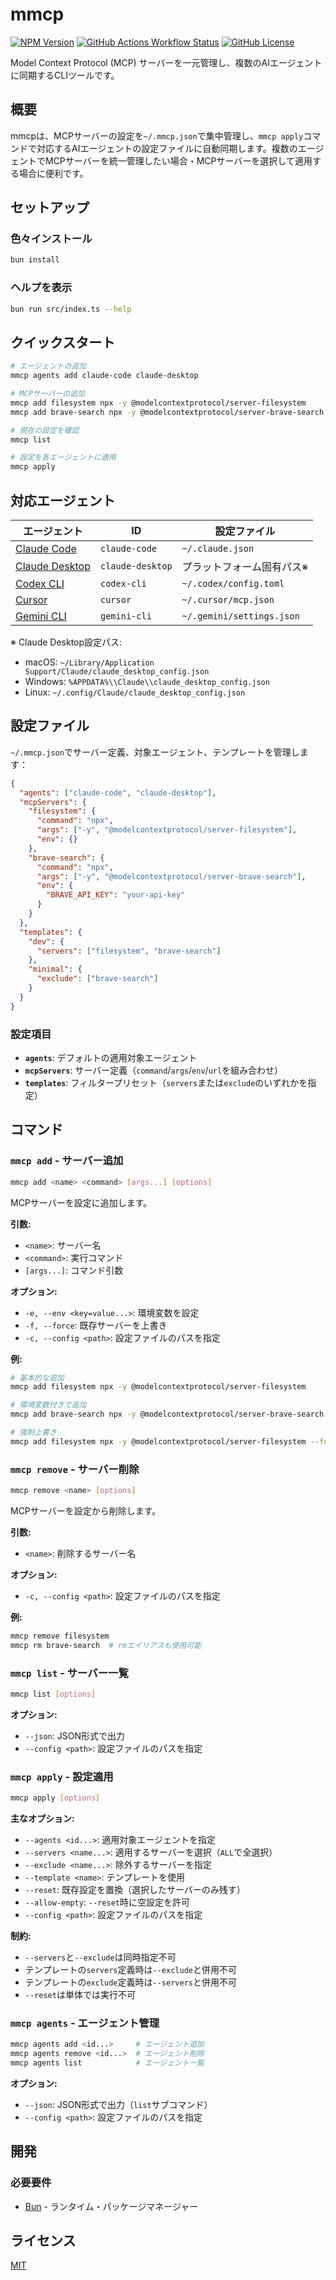 # mmcp

[![NPM Version](https://img.shields.io/npm/v/mmcp)](https://www.npmjs.com/package/mmcp)
[![GitHub Actions Workflow Status](https://img.shields.io/github/actions/workflow/status/koki-develop/mmcp/release-please.yml)](https://github.com/koki-develop/mmcp/actions/workflows/release-please.yml)
[![GitHub License](https://img.shields.io/github/license/koki-develop/mmcp)](./LICENSE)

Model Context Protocol (MCP) サーバーを一元管理し、複数のAIエージェントに同期するCLIツールです。

## 概要

mmcpは、MCPサーバーの設定を`~/.mmcp.json`で集中管理し、`mmcp apply`コマンドで対応するAIエージェントの設定ファイルに自動同期します。複数のエージェントでMCPサーバーを統一管理したい場合・MCPサーバーを選択して適用する場合に便利です。

## セットアップ

### 色々インストール
```bash
bun install
```

### ヘルプを表示
```bash
bun run src/index.ts --help
```

## クイックスタート

```bash
# エージェントの追加
mmcp agents add claude-code claude-desktop

# MCPサーバーの追加
mmcp add filesystem npx -y @modelcontextprotocol/server-filesystem
mmcp add brave-search npx -y @modelcontextprotocol/server-brave-search -e BRAVE_API_KEY=your-key

# 現在の設定を確認
mmcp list

# 設定を各エージェントに適用
mmcp apply
```

## 対応エージェント

| エージェント | ID | 設定ファイル |
|-------------|----|-----------|
| [Claude Code](https://www.anthropic.com/claude-code) | `claude-code` | `~/.claude.json` |
| [Claude Desktop](https://claude.ai/download) | `claude-desktop` | プラットフォーム固有パス※ |
| [Codex CLI](https://developers.openai.com/codex/cli) | `codex-cli` | `~/.codex/config.toml` |
| [Cursor](https://docs.cursor.com/) | `cursor` | `~/.cursor/mcp.json` |
| [Gemini CLI](https://google-gemini.github.io/gemini-cli/) | `gemini-cli` | `~/.gemini/settings.json` |

※ Claude Desktop設定パス:
- macOS: `~/Library/Application Support/Claude/claude_desktop_config.json`
- Windows: `%APPDATA%\\Claude\\claude_desktop_config.json`
- Linux: `~/.config/Claude/claude_desktop_config.json`

## 設定ファイル

`~/.mmcp.json`でサーバー定義、対象エージェント、テンプレートを管理します：

```json
{
  "agents": ["claude-code", "claude-desktop"],
  "mcpServers": {
    "filesystem": {
      "command": "npx",
      "args": ["-y", "@modelcontextprotocol/server-filesystem"],
      "env": {}
    },
    "brave-search": {
      "command": "npx",
      "args": ["-y", "@modelcontextprotocol/server-brave-search"],
      "env": {
        "BRAVE_API_KEY": "your-api-key"
      }
    }
  },
  "templates": {
    "dev": {
      "servers": ["filesystem", "brave-search"]
    },
    "minimal": {
      "exclude": ["brave-search"]
    }
  }
}
```

### 設定項目

- **`agents`**: デフォルトの適用対象エージェント
- **`mcpServers`**: サーバー定義（`command`/`args`/`env`/`url`を組み合わせ）
- **`templates`**: フィルタープリセット（`servers`または`exclude`のいずれかを指定）

## コマンド

### `mmcp add` - サーバー追加

```bash
mmcp add <name> <command> [args...] [options]
```

MCPサーバーを設定に追加します。

**引数:**
- `<name>`: サーバー名
- `<command>`: 実行コマンド
- `[args...]`: コマンド引数

**オプション:**
- `-e, --env <key=value...>`: 環境変数を設定
- `-f, --force`: 既存サーバーを上書き
- `-c, --config <path>`: 設定ファイルのパスを指定

**例:**
```bash
# 基本的な追加
mmcp add filesystem npx -y @modelcontextprotocol/server-filesystem

# 環境変数付きで追加
mmcp add brave-search npx -y @modelcontextprotocol/server-brave-search -e BRAVE_API_KEY=your-key

# 強制上書き
mmcp add filesystem npx -y @modelcontextprotocol/server-filesystem --force
```

### `mmcp remove` - サーバー削除

```bash
mmcp remove <name> [options]
```

MCPサーバーを設定から削除します。

**引数:**
- `<name>`: 削除するサーバー名

**オプション:**
- `-c, --config <path>`: 設定ファイルのパスを指定

**例:**
```bash
mmcp remove filesystem
mmcp rm brave-search  # rmエイリアスも使用可能
```

### `mmcp list` - サーバー一覧

```bash
mmcp list [options]
```

**オプション:**
- `--json`: JSON形式で出力
- `--config <path>`: 設定ファイルのパスを指定

### `mmcp apply` - 設定適用

```bash
mmcp apply [options]
```

**主なオプション:**
- `--agents <id...>`: 適用対象エージェントを指定
- `--servers <name...>`: 適用するサーバーを選択（`ALL`で全選択）
- `--exclude <name...>`: 除外するサーバーを指定
- `--template <name>`: テンプレートを使用
- `--reset`: 既存設定を置換（選択したサーバーのみ残す）
- `--allow-empty`: `--reset`時に空設定を許可
- `--config <path>`: 設定ファイルのパスを指定

**制約:**
- `--servers`と`--exclude`は同時指定不可
- テンプレートの`servers`定義時は`--exclude`と併用不可
- テンプレートの`exclude`定義時は`--servers`と併用不可
- `--reset`は単体では実行不可

### `mmcp agents` - エージェント管理

```bash
mmcp agents add <id...>     # エージェント追加
mmcp agents remove <id...>  # エージェント削除
mmcp agents list            # エージェント一覧
```

**オプション:**
- `--json`: JSON形式で出力（`list`サブコマンド）
- `--config <path>`: 設定ファイルのパスを指定

## 開発

### 必要要件

- [Bun](https://bun.sh/) - ランタイム・パッケージマネージャー



## ライセンス

[MIT](./LICENSE)

